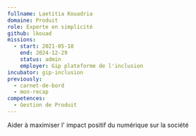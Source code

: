 ```yaml
---
fullname: Laetitia Kouadria
domaine: Produit
role: Experte en simplicité
github: lkouad
missions:
  - start: 2021-05-18
    end: 2024-12-29
    status: admin
    employer: Gip plateforme de l'inclusion
incubator: gip-inclusion
previously:
  - carnet-de-bord
  - mon-recap
competences:
  - Gestion de Produit
---
```


Aider à maximiser l' impact positif du numérique sur la société
